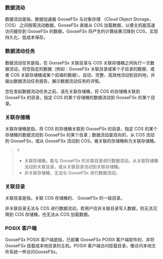 ### 数据流动

数据流动是指，数据加速器 GooseFSx 与对象存储 （Cloud Object Storage，COS） 之间按需流动数据。GooseFSx 直接从 COS 加载数据，以便主机能高速访问缓存到 GooseFSx 的数据，GooseFSx 将产生的计算结果沉降到 COS，实现持久化、低成本保存。

### 数据流动任务

数据流动任务是指，在 GooseFSx 关联目录与 COS 关联存储桶之间执行一次数据流动，将您指定的数据（例如：GooseFSx 关联目录或某个子目录的数据、或者 COS 关联存储桶或某个前缀的数据），自动、完整、高效地流动到目的地，并输出数据流动任务报告，展示数据流动任务的详情。

您在发起数据流动任务之前，请先关联存储桶，将 COS 的存储桶关联到 GooseFSx 的目录，指定 COS 的某个存储桶的数据流动到 GooseFSx 的某个目录。

### 关联存储桶

关联存储桶是指，将 COS 的存储桶关联到 GooseFSx 的目录，指定 COS 的某个存储桶的数据流动到 GooseFSx 的某个目录；数据流动是双向的，从 COS 流动到 GooseFSx，或从 GooseFSx 流动到 COS。被关联的存储桶称为关联存储桶。

>?
> - 关联存储桶，能与 GooseFSx 的关联目录进行数据流动。从关联存储桶流动到关联目录，或从关联目录流动到关联存储桶。
> - 非关联存储桶，无法与 GooseFSx 进行数据流动。
> 

### 关联目录

关联目录是指，关联 COS 存储桶的、 GooseFSx 的一级目录。

非关联目录无法与 COS 进行数据流动，若用户往非关联目录写入数据，则无法沉降到 COS 存储桶，也无法从 COS 加载数据。

### POSIX 客户端

GooseFSx POSIX 客户端是指，已部署 GooseFSx POSIX 客户端软件的、并将 GooseFSx 挂载成本地目录的主机。POSIX 客户端访问挂载目录，像访问本地文件系统一样访问GooseFSx。
